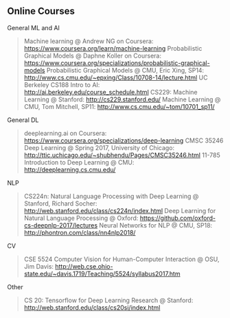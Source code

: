 Online Courses 
---

General ML and AI
> Machine learning @ Andrew NG on Coursera: https://www.coursera.org/learn/machine-learning
> Probabilistic Graphical Models @ Daphne Koller on Coursera: https://www.coursera.org/specializations/probabilistic-graphical-models
> Probabilistic Graphical Models @ CMU, Eric Xing, SP14: http://www.cs.cmu.edu/~epxing/Class/10708-14/lecture.html
> UC Berkeley CS188 Intro to AI: http://ai.berkeley.edu/course_schedule.html
> CS229: Machine Learning @ Stanford: http://cs229.stanford.edu/
> Machine Learning @ CMU, Tom Mitchell, SP11: http://www.cs.cmu.edu/~tom/10701_sp11/

General DL
> deeplearning.ai on Coursera: https://www.coursera.org/specializations/deep-learning
> CMSC 35246 Deep Learning @ Spring 2017, University of Chicago: http://ttic.uchicago.edu/~shubhendu/Pages/CMSC35246.html
> 11-785 Introduction to Deep Learning @ CMU: http://deeplearning.cs.cmu.edu/

NLP
> CS224n: Natural Language Processing with Deep Learning @ Stanford, Richard Socher: http://web.stanford.edu/class/cs224n/index.html
> Deep Learning for Natural Language Processing @ Oxford: https://github.com/oxford-cs-deepnlp-2017/lectures
> Neural Networks for NLP @ CMU, SP18: http://phontron.com/class/nn4nlp2018/

CV
> CSE 5524 Computer Vision for Human-Computer Interaction @ OSU, Jim Davis: http://web.cse.ohio-state.edu/~davis.1719/Teaching/5524/syllabus2017.htm

Other
> CS 20: Tensorflow for Deep Learning Research @ Stanford: http://web.stanford.edu/class/cs20si/index.html
